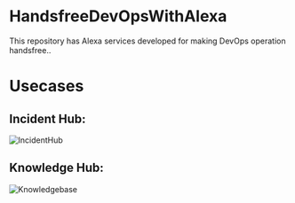 # HandsfreeDevOpsWithAlexa
This repository has Alexa services developed for making DevOps operation handsfree..

# Usecases

## Incident Hub:
![IncidentHub](https://github.com/munibabuannachi/HandsfreeDevOpsWithAlexa/blob/master/images/IncidentHub.png)

## Knowledge Hub:
![Knowledgebase](https://github.com/munibabuannachi/HandsfreeDevOpsWithAlexa/blob/master/images/Knowledgebase.png)


